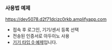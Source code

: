 ### 사용법 예제
https://dev5078.d2f71dcizc0rkb.amplifyapp.com

- 접속 후 로그인, 기기/센서 등록 선택
- 전송된 인증서로 아두이노 사용
- [기기 타입 0 예제](https://github.com/IoTPlatform-finalproj/lambda/tree/master/device)입니다. 
